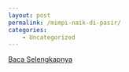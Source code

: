 ```yaml
---
layout: post
permalink: /mimpi-naik-di-pasir/
categories:
    - Uncategorized
---
```


[Baca Selengkapnya](/09)